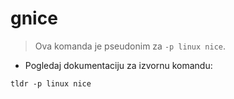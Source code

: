 # gnice

> Ova komanda je pseudonim za `-p linux nice`.

- Pogledaj dokumentaciju za izvornu komandu:

`tldr -p linux nice`
